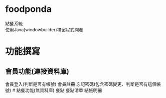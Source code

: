 # foodponda
點餐系統  
使用Java(windowbuilder)視窗程式開發
# 功能撰寫
<h2> 會員功能(連接資料庫)</h2>
會員登入(判斷是否有帳號)  
會員註冊  
忘記密碼(包含密碼變更、判斷是否有這個帳號)  
# 點餐功能(無資料庫)
餐點  
餐點清單  
結帳明細  
